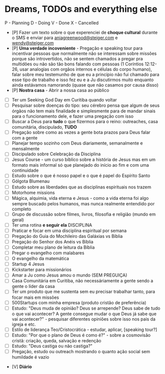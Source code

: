# Dreams, TODOs and everything else

P - Planning
D - Doing
V - Done
X - Cancelled

- [P] Fazer um texto sobre o que experenciei de **choque cultural** durante o
SMS e enviar para aniagreenwood@steiger.com e wendy@steiger.com
- [P] **Uma verdade incoveniente** - Pregação e speaking tour para incentivar
pessoas que normalmente não se interessam sobre missões porque são
introvertidos, não se sentem chamados a pregar pra multidões ou não são tão
bons falando com pessoas (1 Coríntios 12:12-26, usar analogias com orgãos
internos e células do corpo humano), falar sobre meu testemunho de que eu a
princípio não fui chamado para esse tipo de trabalho e isso fez eu e a Ju
discutirmos muito enquanto ainda estávamos namorando (quase que não casamos
por causa disso)
- [P] **Nostra casa** - Abrir a nossa casa ao público

- [ ] Ter um Seeking God Day em Curitiba quando voltar
- [ ] Pesquisar sobre doenças do tipo: seu cérebro pensa que algum de seus
órgãos não tem mais finalidade e simplesmente para de mandar sinais para o
funcionamento dele, e fazer uma pregação com isso
- [ ] Buscar a Deus para **tudo** o que fizermos para o reino: outreaches, casa
comunitária, discipulado, **TUDO**
- [ ] Pregação sobre como as vezes a gente bota prazos para Deus falar com a
gente
- [ ] Planejar tempo sozinho com Deus diariamente, semanalmente e mensalmente
- [ ] Discipulado sobre Celebração da Disciplina
- [ ] Jesus Course - um curso bíblico sobre a história de Jesus mas em um
formato mais informal só que planejado do início ao fim e com uma continuidade
- [ ] Estudo sobre o que é nosso papel e o que é papel do Espírito Santo
- [ ] Gólgota Blumenau
- [ ] Estudo sobre as liberdades que as disciplinas espirituais nos trazem
- [ ] Motorhome missions
- [ ] Mágica, alquimia, vida eterna e Jesus - como a vida eterna foi algo sempre
buscado pelos humanos, mas nunca realmente entendido por completo
- [ ] Grupo de discussão sobre filmes, livros, filosofia e religião (mundo em
geral)
- [ ] Ter uma rotina **e seguir ela** DISCIPLINA
- [ ] Praticar e focar em uma disciplina espiritual por semana
- [ ] Pregação do Guia do Mochileiro das Galáxias vs Bíblia
- [ ] Pregação do Senhor dos Anéis vs Bíblia
- [ ] Completar meu plano de leitura da Bíblia
- [ ] Pregar o evangelho com malabares
- [ ] O evangelho da matemática
- [ ] Startup 4 Jesus
- [ ] Kickstarter para missionários
- [ ] Amar a Ju como Jesus amou o mundo (SEM PREGUIÇA)
- [ ] Casa Comunitária em Curitiba, não necessáriamente a gente sendo a gente o
líder da casa
- [ ] Ter um produto que me sustenta sem eu precisar trabalhar tanto, para
focar mais em missões
- [ ] 500Startups com minha empresa (produto cristão de preferência)
- [ ] Estudo: "Deus muda de opinião? Deus se arrepende? Deus sabe de tudo o que
vai acontecer? A gente consegue mudar o que Deus já sabe que vai acontecer?" -
pesquisar diferentes opiniões sobre isso nos pais da igreja e etc.
- [ ] Estilo de liderança Teo/Cristocrática - estudar, aplicar, [speaking tour?]
- [ ] Estudo: "Por que o plano de Deus é como é?" - sobre a cosmovisão cristã:
criação, queda, salvação e redenção
- [ ] Estudo: "Deus castiga ou não castiga?"
- [ ] Pregação, estudo ou outreach mostrando o quanto ação social sem humildade
é vazio

- [V] **Diário**
